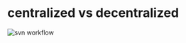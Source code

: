 # centralized vs decentralized

![svn workflow](https://hackbrightacademy.com/content/uploads/2013/08/svn_work_flow.png)
